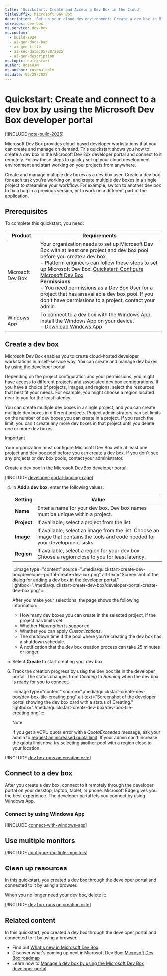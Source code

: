 ```yaml
---
title: 'Quickstart: Create and Access a Dev Box in the Cloud'
titleSuffix: Microsoft Dev Box
description: 'Set up your cloud dev environment: Create a dev box in Microsoft Dev Box and connect remotely. Get started quickly and work on projects from any device.'
services: dev-box
ms.service: dev-box
ms.custom:
  - build-2024
  - ai-gen-docs-bap
  - ai-gen-title
  - ai-seo-date:05/28/2025
  - ai-gen-description
ms.topic: quickstart
author: RoseHJM
ms.author: rosemalcolm
ms.date: 05/28/2025
---
```


# Quickstart: Create and connect to a dev box by using the Microsoft Dev Box developer portal

[!INCLUDE [note-build-2025](includes/note-build-2025.md)]

Microsoft Dev Box provides cloud-based developer workstations that you can create and manage on demand. This quickstart shows you how to create a dev box in the Microsoft Dev Box developer portal and connect to it remotely. Follow these steps to quickly set up your cloud development environment and start working on your projects from anywhere.

Create and manage multiple dev boxes as a dev box user. Create a dev box for each task you're working on, and create multiple dev boxes in a single project to streamline your workflow. For example, switch to another dev box to fix a bug in a previous version, or to work on a different part of the application.

## Prerequisites

To complete this quickstart, you need:

| Product | Requirements |
|---------|--------------|
| Microsoft Dev Box | Your organization needs to set up Microsoft Dev Box with at least one project and dev box pool before you create a dev box. <br> - Platform engineers can follow these steps to set up Microsoft Dev Box: [Quickstart: Configure Microsoft Dev Box](quickstart-configure-dev-box-service.md). <br>**Permissions** <br> - You need permissions as a [Dev Box User](quickstart-configure-dev-box-service.md#provide-access-to-a-dev-box-project) for a project that has an available dev box pool. If you don't have permissions to a project, contact your admin.|
| Windows App | To connect to a dev box with the Windows App, install the Windows App on your device. <br> - [Download Windows App](https://apps.microsoft.com/detail/9n1f85v9t8bn?hl=en-us&gl=US) |

## Create a dev box

Microsoft Dev Box enables you to create cloud-hosted developer workstations in a self-service way. You can create and manage dev boxes by using the developer portal.

Depending on the project configuration and your permissions, you might have access to different projects and associated dev box configurations. If you have a choice of projects, images, and regions, select the resources that best fit your needs. For example, you might choose a region located near to you for the least latency.

You can create multiple dev boxes in a single project, and you can create multiple dev boxes in different projects. Project administrators can set limits on the number of dev boxes you can create in a project. If you reach the limit, you can't create any more dev boxes in that project until you delete one or more dev boxes.

> [!IMPORTANT]
> Your organization must configure Microsoft Dev Box with at least one project and dev box pool before you can create a dev box. If you don't see any projects or dev box pools, contact your administrator.

Create a dev box in the Microsoft Dev Box developer portal:

[!INCLUDE [developer-portal-landing-page](includes/developer-portal-landing-page.md)]

4. In **Add a dev box**, enter the following values:

   | Setting | Value |
   |---|---|
   | **Name** | Enter a name for your dev box. Dev box names must be unique within a project. |
   | **Project** | If available, select a project from the list. |
   | **Image** | If available, select an image from the list. Choose an image that contains the tools and code needed for your development tasks.|
   | **Region** | If available, select a region for your dev box. Choose a region close to you for least latency. |

   :::image type="content" source="./media/quickstart-create-dev-box/developer-portal-create-dev-box.png" alt-text="Screenshot of the dialog for adding a dev box in the developer portal." lightbox="./media/quickstart-create-dev-box/developer-portal-create-dev-box.png":::

      After you make your selections, the page shows the following information:

   - How many dev boxes you can create in the selected project, if the project has limits set.
   - Whether *Hibernation* is supported.
   - Whether you can apply *Customizations*.
   - The shutdown time if the pool where you're creating the dev box has a shutdown schedule.
   - A notification that the dev box creation process can take 25 minutes or longer.
   
5. Select **Create** to start creating your dev box.

6. Track the creation progress by using the dev box tile in the developer portal. The status changes from *Creating* to *Running* when the dev box is ready for you to connect.
      
   :::image type="content" source="./media/quickstart-create-dev-box/dev-box-tile-creating.png" alt-text="Screenshot of the developer portal showing the dev box card with a status of Creating." lightbox="./media/quickstart-create-dev-box/dev-box-tile-creating.png":::
   
      > [!Note]
   > If you get a vCPU quota error with a *QuotaExceeded* message, ask your admin to [request an increased quota limit](/azure/dev-box/how-to-request-quota-increase). If your admin can't increase the quota limit now, try selecting another pool with a region close to your location. 

[!INCLUDE [dev box runs on creation note](./includes/note-dev-box-runs-on-creation.md)]

## Connect to a dev box

After you create a dev box, connect to it remotely through the developer portal on your desktop, laptop, tablet, or phone. Microsoft Edge gives you the best experience. The developer portal lets you connect by using Windows App.

### Connect by using Windows App

[!INCLUDE [connect-with-windows-app](includes/connect-with-windows-app.md)]

## Use multiple monitors

[!INCLUDE [configure-multiple-monitors](includes/configure-multiple-monitors.md)]

## Clean up resources

In this quickstart, you created a dev box through the developer portal and connected to it by using a browser. 

When you no longer need your dev box, delete it:

[!INCLUDE [dev box runs on creation note](./includes/clean-up-resources.md)] 

## Related content

In this quickstart, you created a dev box through the developer portal and connected to it by using a browser. 

- Find out [What's new in Microsoft Dev Box](https://aka.ms/devbox/WhatsNew)
- Discover what's coming up next in Microsoft Dev Box: [Microsoft Dev Box roadmap](dev-box-roadmap.md)
- Learn how to [Manage a dev box by using the Microsoft Dev Box developer portal](how-to-create-dev-boxes-developer-portal.md)
